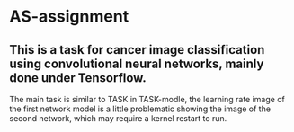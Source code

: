 # AS-assignment
## This is a task for cancer image classification using convolutional neural networks, mainly done under Tensorflow.
The main task is similar to TASK in TASK-modle, the learning rate image of the first network model is a little problematic showing the image of the second network, which may require a kernel restart to run.
